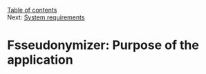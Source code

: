 [Table of contents](_tableOfContents.md)  
Next: [System requirements](systemRequirements.md)

# Fsseudonymizer: Purpose of the application
